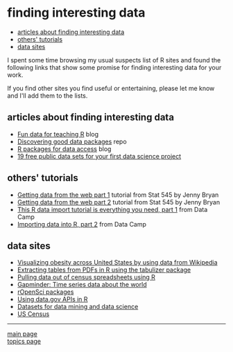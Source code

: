 finding interesting data
================

-   [articles about finding interesting data](#articles-about-finding-interesting-data)
-   [others' tutorials](#others-tutorials)
-   [data sites](#data-sites)

I spent some time browsing my usual suspects list of R sites and found the following links that show some promise for finding interesting data for your work.

If you find other sites you find useful or entertaining, please let me know and I'll add them to the lists.

articles about finding interesting data
---------------------------------------

-   [Fun data for teaching R](https://bartomeuslab.com/2016/01/21/fun-data-for-teaching-r/) blog
-   [Discovering good data packages](https://ropenscilabs.github.io/data-packages/) repo
-   [R packages for data access](http://blog.revolutionanalytics.com/2016/08/r-packages-data-access.html) blog
-   [19 free public data sets for your first data science project](https://www.springboard.com/blog/free-public-data-sets-data-science-project/)

others' tutorials
-----------------

-   [Getting data from the web part 1](https://github.com/STAT545-UBC/STAT545-UBC.github.io/blob/master/webdata02_activity.md) tutorial from Stat 545 by Jenny Bryan
-   [Getting data from the web part 2](https://github.com/STAT545-UBC/STAT545-UBC.github.io/blob/master/webdata03_activity.md) tutorial from Stat 545 by Jenny Bryan
-   [This R data import tutorial is everything you need, part 1](https://www.datacamp.com/community/tutorials/r-data-import-tutorial/#gs.DdZtwPI) from Data Camp
-   [Importing data into R, part 2](https://www.datacamp.com/community/tutorials/importing-data-r-part-two#gs.uCsWBZE) from Data Camp

data sites
----------

-   [Visualizing obesity across United States by using data from Wikipedia](https://datascienceplus.com/visualizing-obesity-across-united-states-by-using-data-from-wikipedia/)
-   [Extracting tables from PDFs in R using the tabulizer package](https://datascienceplus.com/extracting-tables-from-pdfs-in-r-using-the-tabulizer-package/)
-   [Pulling data out of census spreadsheets using R](https://datascienceplus.com/pulling-data-out-of-census-spreadsheets-using-r/)
-   [Gapminder: Time series data about the world](http://www.gapminder.org/data/)
-   [rOpenSci packages](https://ropensci.org/packages/#data_access)
-   [Using data.gov APIs in R](http://data.library.virginia.edu/using-data-gov-apis-in-r/)
-   [Datasets for data mining and data science](http://www.kdnuggets.com/datasets/index.html)
-   [US Census](https://www.census.gov/data.html)

------------------------------------------------------------------------

[main page](../README.md)<br> [topics page](../README-by-topic.md)
